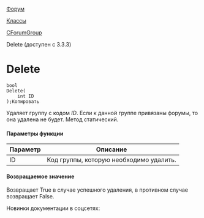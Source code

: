 [Форум](/api_help/forum/index.php)

[Классы](/api_help/forum/developer/index.php)

[CForumGroup](/api_help/forum/developer/cforumgroup/index.php)

Delete (доступен с 3.3.3)

Delete
======

```
bool
Delete(
	int ID
);Копировать
```

Удаляет группу с кодом *ID*. Если к данной группе привязаны форумы, то она удалена не будет. Метод статический.

#### Параметры функции

| Параметр | Описание |
| --- | --- |
| ID | Код группы, которую необходимо удалить. |

#### Возвращаемое значение

Возвращает True в случае успешного удаления, в противном случае возвращает False.

Новинки документации в соцсетях: